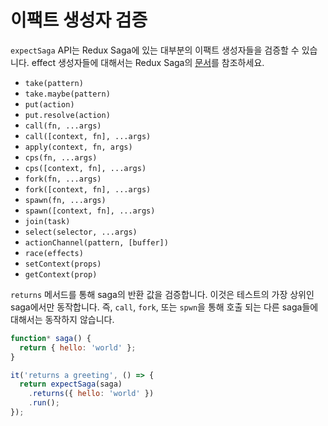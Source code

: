 # 이팩트 생성자 검증

`expectSaga` API는 Redux Saga에 있는 대부분의 이팩트 생성자들을 검증할 수 있습니다. effect
생성자들에 대해서는 Redux Saga의 [문서](http://redux-saga.github.io/redux-saga/docs/api/index.html#effect-creators)를 참조하세요.
<!-- The `expectSaga` API has assertions for most of the effect creators available in
Redux Saga. You can reference effect creators in Redux Saga's docs
[here](http://redux-saga.github.io/redux-saga/docs/api/index.html#effect-creators). -->

- `take(pattern)`
- `take.maybe(pattern)`
- `put(action)`
- `put.resolve(action)`
- `call(fn, ...args)`
- `call([context, fn], ...args)`
- `apply(context, fn, args)`
- `cps(fn, ...args)`
- `cps([context, fn], ...args)`
- `fork(fn, ...args)`
- `fork([context, fn], ...args)`
- `spawn(fn, ...args)`
- `spawn([context, fn], ...args)`
- `join(task)`
- `select(selector, ...args)`
- `actionChannel(pattern, [buffer])`
- `race(effects)`
- `setContext(props)`
- `getContext(prop)`

`returns` 메서드를 통해 saga의 반환 값을 검증합니다. 이것은 테스트의 가장 상위인 saga에서만 동작합니다. 즉, `call`,
`fork`, 또는 `spwn`을 통해 호출 되는 다른 saga들에 대해서는 동작하지 않습니다.
<!-- You can assert the return value of a saga via the `returns` method. This only
works for the top-level saga under test, meaning other sagas that are invoked
via `call`, `fork`, or `spawn` won't report their return value. -->

```js
function* saga() {
  return { hello: 'world' };
}

it('returns a greeting', () => {
  return expectSaga(saga)
    .returns({ hello: 'world' })
    .run();
});
```
